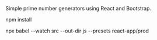 Simple prime number generators using React and Bootstrap.

npm install

npx babel --watch src --out-dir js --presets react-app/prod